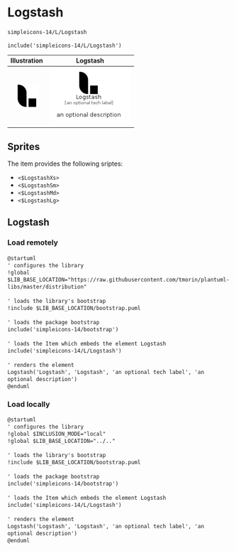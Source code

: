 # Logstash


```text
simpleicons-14/L/Logstash
```

```text
include('simpleicons-14/L/Logstash')
```



| Illustration | Logstash |
| :---: | :---: |
| ![illustration for Illustration](../../simpleicons-14/L/Logstash.png) | ![illustration for Logstash](../../simpleicons-14/L/Logstash.Local.png) |



## Sprites
The item provides the following sriptes:

- `<$LogstashXs>`
- `<$LogstashSm>`
- `<$LogstashMd>`
- `<$LogstashLg>`





## Logstash

### Load remotely
```plantuml
@startuml
' configures the library
!global $LIB_BASE_LOCATION="https://raw.githubusercontent.com/tmorin/plantuml-libs/master/distribution"

' loads the library's bootstrap
!include $LIB_BASE_LOCATION/bootstrap.puml

' loads the package bootstrap
include('simpleicons-14/bootstrap')

' loads the Item which embeds the element Logstash
include('simpleicons-14/L/Logstash')

' renders the element
Logstash('Logstash', 'Logstash', 'an optional tech label', 'an optional description')
@enduml
```

### Load locally
```plantuml
@startuml
' configures the library
!global $INCLUSION_MODE="local"
!global $LIB_BASE_LOCATION="../.."

' loads the library's bootstrap
!include $LIB_BASE_LOCATION/bootstrap.puml

' loads the package bootstrap
include('simpleicons-14/bootstrap')

' loads the Item which embeds the element Logstash
include('simpleicons-14/L/Logstash')

' renders the element
Logstash('Logstash', 'Logstash', 'an optional tech label', 'an optional description')
@enduml
```

